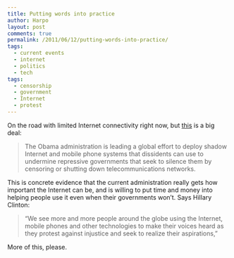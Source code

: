 ```yaml
---
title: Putting words into practice
author: Harpo
layout: post
comments: true
permalink: /2011/06/12/putting-words-into-practice/
tags:
  - current events
  - internet
  - politics
  - tech
tags:
  - censorship
  - government
  - Internet
  - protest
---
```

On the road with limited Internet connectivity right now, but <a href="http://www.nytimes.com/2011/06/12/world/12internet.html?_r=1&hp" target="_blank">this</a> is a big deal:

> The Obama administration is leading a global effort to deploy shadow Internet and mobile phone systems that dissidents can use to undermine repressive governments that seek to silence them by censoring or shutting down telecommunications networks.

This is concrete evidence that the current administration really gets how important the Internet can be, and is willing to put time and money into helping people use it even when their governments won&#8217;t. Says Hillary Clinton:

> &#8220;We see more and more people around the globe using the Internet, mobile phones and other technologies to make their voices heard as they protest against injustice and seek to realize their aspirations,&#8221;

More of this, please.